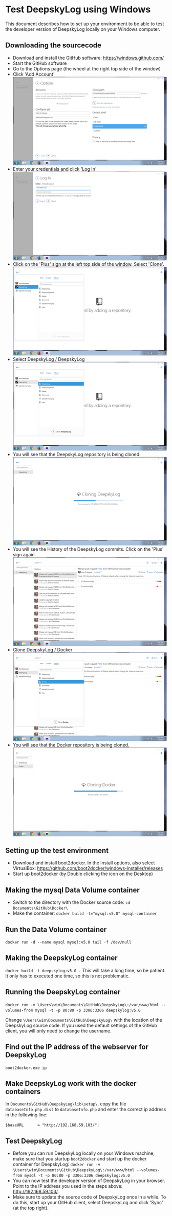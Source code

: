# Test DeepskyLog using Windows

This document describes how to set up your environment to be able to test the developer version of DeepskyLog locally on your Windows computer.

## Downloading the sourcecode

+ Download and install the GitHub software: https://windows.github.com/
+ Start the GitHub software
+ Go to the Options page (the wheel at the right top side of the window)
+ Click 'Add Account'
![](Github1.png)
+ Enter your credentials and click 'Log In'
![](GitHub2.png)
+ Click on the 'Plus' sign at the left top side of the window. Select 'Clone'.
![](GitHub3.png)
+ Select DeepskyLog / DeepskyLog
![](GitHub4.png)
+ You will see that the DeepskyLog repository is being cloned.
![](GitHub5.png)
+ You will see the History of the DeepskyLog commits. Click on the 'Plus' sign again.
![](GitHub6.png)
+ Clone DeepskyLog / Docker
![](GitHub7.png)
+ You will see that the Docker repository is being cloned.
![](GitHub8.png)

## Setting up the test environment

+ Download and install boot2docker. In the install options, also select VirtualBox: https://github.com/boot2docker/windows-installer/releases
+ Start up boot2docker (by Double clicking the icon on the Desktop)

## Making the mysql Data Volume container
+ Switch to the directory with the Docker source code:
`cd Documents\GitHub\Docker\`
+ Make the container:
`docker build -t="mysql:v5.0" mysql-container`

## Run the Data Volume container
`docker run -d --name mysql mysql:v5.0 tail -f /dev/null`

## Making the DeepskyLog container
`docker build -t deepskylog:v5.0 .`
This will take a long time, so be patient. It only has to executed one time, so this is not problematic.

## Running the DeepskyLog container
`docker run -v \Users\wim\Documents\GitHub\DeepskyLog\:/var/www/html --volumes-from mysql -t -p 80:80 -p 3306:3306 deepskylog:v5.0`

Change `\Users\wim\Documents\GitHub\DeepskyLog\` with the location of the DeepskyLog source code. If you used the default settings of the GitHub client, you will only need to change the username.

## Find out the IP address of the webserver for DeepskyLog
`boot2docker.exe ip`

## Make DeepskyLog work with the docker containers

In `Documents\GitHub\DeepskyLog\lib\setup\`, copy the file `databaseInfo.php.dist` to `databaseInfo.php` and enter the correct ip address in the following line:

`$baseURL      = "http://192.168.59.103/";`

## Test DeepskyLog

+ Before you can run DeepskyLog locally on your Windows machine, make sure that you startup `boot2docker` and start up the docker container for DeepskyLog: 
`docker run -v \Users\wim\Documents\GitHub\DeepskyLog\:/var/www/html --volumes-from mysql -t -p 80:80 -p 3306:3306 deepskylog:v5.0`
+ You can now test the developer version of DeepskyLog in your browser. Point to the IP address you used in the steps above: http://192.168.59.103/.
+ Make sure to update the source code of DeepskyLog once in a while. To do this, start up your GitHub client, select DeepskyLog and click 'Sync' (at the top right).